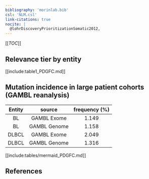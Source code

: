 ```yaml
---
bibliography: 'morinlab.bib'
csl: 'NLM.csl'
link-citations: true
nocite: |
  @lohrDiscoveryPrioritizationSomatic2012, 
---
```


[[_TOC_]]




## Relevance tier by entity

[[include:table1_PDGFC.md]]


## Mutation incidence in large patient cohorts (GAMBL reanalysis)

|Entity|source |frequency (%)|
|:------:|:----:|:----:|
|BL|GAMBL Exome |1.149 |
|BL|GAMBL Genome |1.158 |
|DLBCL|GAMBL Exome |2.049 |
|DLBCL|GAMBL Genome |1.316 |


[[include:tables/mermaid_PDGFC.md]]

## References


